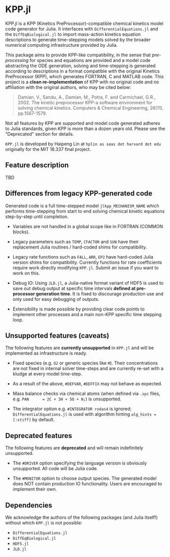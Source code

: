 # KPP.jl

KPP.jl is a KPP (Kinetics PreProcessor)-compatible chemical kinetics model code generator for Julia. It interfaces with `DifferentialEquations.jl` and the `DiffEqBiological.jl` to import mass-action kinetics equation descriptions to generate time-stepping models solved by the broader numerical computing infrastructure provided by Julia.

This package aims to provide KPP-like compatibility, in the sense that *pre-processing* for species and equations are provided and a model code abstracting the ODE generation, solving and time-stepping is generated according to descriptions in a format compatible with the original Kinetics PreProcessor (KPP), which generates FORTRAN, C and MATLAB code. This project is a **clean re-implementation** of KPP with no original code and no affiliation with the original authors, who may be cited below:

> Damian, V., Sandu, A., Damian, M., Potra, F. and Carmichael, G.R., 2002. The kinetic preprocessor KPP-a software environment for solving chemical kinetics. Computers & Chemical Engineering, 26(11), pp.1567-1579.

Not all features by KPP are supported and model code generated adheres to Julia standards, given KPP is more than a dozen years old. Please see the "Deprecated" section for details.

`KPP.jl` is developed by Haipeng Lin at `hplin as seas dot harvard dot edu` originally for the MIT 18.337 final project.

## Feature description
TBD

## Differences from legacy KPP-generated code
Generated code is a full time-stepped model `jlkpp_MECHANISM_NAME` which performs time-stepping from start to end solving chemical kinetic equations step-by-step until completion.

* Variables are not handled in a global scope like in FORTRAN (COMMON blocks).

* Legacy parameters such as `TEMP`, `CFACTOR` and `SUN` have their replacement Julia routines / hard-coded shims for compatibility.

* Legacy rate functions such as `FALL`, `ARR`, `EP2` have hard-coded Julia version shims for compatibility. Currently functions for rate coefficients require work directly modifying `KPP.jl`. Submit an issue if you want to work on this.

* Debug IO: Using `JLD.jl`, a Julia-native format variant of HDF5 is used to save out debug output at specific time intervals **defined at pre-processor generation time**. It is fixed to discourage production use and only used for easy debugging of outputs.

* Extensibility is made possible by providing clear code points to implement other processes and a main non-KPP specific time stepping loop.

## Unsupported features (caveats)
The following features are **currently unsupported** in `KPP.jl` and will be implemented as infrastructure is ready.

* Fixed species (e.g. `O2` or generic species like `M`). Their concentrations are not fixed in internal solver time-steps and are currently re-set with a kludge at every model time-step.

* As a result of the above, `#DEFVAR`, `#DEFFIX` may not behave as expected.

* Mass balance checks via chemical atoms (when defined via `.spc` files, e.g. `PAN		= 2C + 3H + 5O + N;`) is unsupported.

* The integrator option e.g. `#INTEGRATOR rodas4` is ignored; `DifferentialEquations.jl` is used with algorithm hinting `alg_hints = [:stiff]` by default.

## Deprecated features
The following features are **deprecated** and will remain indefinitely unsupported.

* The `#DRIVER` option specifying the language version is obviously unsupported. All code will be Julia code.

* The `#MONITOR` option to choose output species. The generated model does NOT contain production IO functionality. Users are encouraged to implement their own.

## Dependencies
We acknowledge the authors of the following packages (and Julia itself!) without which `KPP.jl` is not possible:

* `DifferentialEquations.jl`
* `DiffEqBiological.jl`
* `HDF5.jl`
* `JLD.jl`
